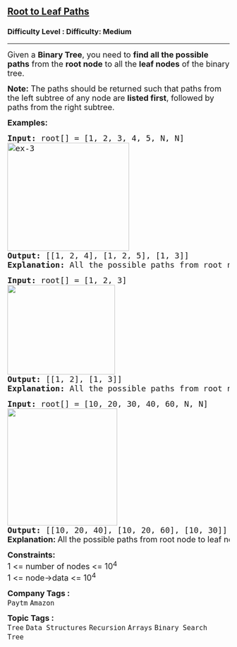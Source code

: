 <h2><a href="https://www.geeksforgeeks.org/problems/root-to-leaf-paths/1?_gl=1*hsis31*_up*MQ..*_gs*MQ..&gclid=CjwKCAjwiezABhBZEiwAEbTPGNfWnI1VIZKSGtLcqwt9xHFH4hWSvgKqD1VRDU0Ki9sY7U5WVJIz0RoCALEQAvD_BwE&gbraid=0AAAAAC9yBkDlkmH0JZGsRiiyy-pPEqC0H">Root to Leaf Paths</a></h2><h3>Difficulty Level : Difficulty: Medium</h3><hr><div class="problems_problem_content__Xm_eO"><p><span style="font-size: 18px;"><span style="font-size: 18px;">Given a <strong>Binary Tree</strong>, you need to <strong>find all the possible paths</strong> from the <strong>root node</strong> to all the <strong>leaf nodes</strong> of the binary tree. </span></span></p>
<p><span style="font-size: 18px;"><span style="font-size: 18px;"><strong>Note:</strong> The paths should be returned such that paths from the left subtree of any node are <strong>listed first</strong>, followed by paths from the right subtree.</span></span></p>
<p><span style="font-size: 18px;"><strong>Examples:</strong></span></p>
<pre><span style="font-size: 18px;"><strong>Input: </strong>root[] = [1, 2, 3, 4, 5, N, N]
<img src="https://media.geeksforgeeks.org/wp-content/uploads/20241007105251989873/ex-3.webp" alt="ex-3" width="276" height="245">
<strong>Output: </strong>[[1, 2, 4], [1, 2, 5], [1, 3]]
<strong>Explanation: </strong>All the possible paths from root node to leaf nodes are: 1 -&gt; 2 -&gt; 4, 1 -&gt; 2 -&gt; 5 and 1 -&gt; 3</span></pre>
<pre><span style="font-size: 18px;"><strong>Input: </strong>root[] = [1, 2, 3]<br><img src="https://media.geeksforgeeks.org/img-practice/prod/addEditProblem/700553/Web/Other/blobid0_1745821559.jpg" width="244" height="203"><br><strong>Output: </strong>[[1, 2], [1, 3]] 
<strong>Explanation: </strong>All the possible paths from root node to leaf nodes are: 1 -&gt; 2 and 1 -&gt; 3</span>
</pre>
<pre><span style="font-size: 18px;"><strong>Input:</strong> root[] = [10, 20, 30, 40, 60, N, N]
<strong><img src="https://media.geeksforgeeks.org/img-practice/prod/addEditProblem/700553/Web/Other/blobid1_1745821586.jpg" width="249" height="265"><br>Output: </strong>[[10, 20, 40], [10, 20, 60], [10, 30]]<br></span><strong style="font-size: 18px; font-family: -apple-system, BlinkMacSystemFont, 'Segoe UI', Roboto, Oxygen, Ubuntu, Cantarell, 'Open Sans', 'Helvetica Neue', sans-serif;">Explanation: </strong><span style="font-size: 18px; font-family: -apple-system, BlinkMacSystemFont, 'Segoe UI', Roboto, Oxygen, Ubuntu, Cantarell, 'Open Sans', 'Helvetica Neue', sans-serif;">All the possible paths from root node to leaf nodes are: 10 -&gt; 20 -&gt; 40, 10 -&gt; 20 -&gt; 60 and 10 -&gt; 30</span></pre>
<p><span style="font-size: 18px;"><strong>Constraints:</strong><br>1 &lt;= number of nodes &lt;= 10<sup>4<br></sup>1 &lt;= node-&gt;data &lt;= 10<sup>4</sup><sup><br></sup></span></p></div><p><span style=font-size:18px><strong>Company Tags : </strong><br><code>Paytm</code>&nbsp;<code>Amazon</code>&nbsp;<br><p><span style=font-size:18px><strong>Topic Tags : </strong><br><code>Tree</code>&nbsp;<code>Data Structures</code>&nbsp;<code>Recursion</code>&nbsp;<code>Arrays</code>&nbsp;<code>Binary Search Tree</code>&nbsp;